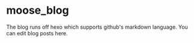 moose_blog
==========

The blog runs off hexo which supports github's markdown language. You can edit blog posts here.

